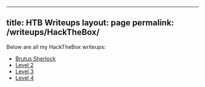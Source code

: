 
---
title: HTB Writeups
layout: page
permalink: /writeups/HackTheBox/
---
Below are all my HackTheBox writeups:

<ul>
  <li><a href="/writeups/HackTheBox/brutus/">Brutus Sherlock</a></li>
  <li><a href="/writeups/bandit/level2/">Level 2</a></li>
  <li><a href="/writeups/bandit/level3/">Level 3</a></li>
  <li><a href="/writeups/bandit/level1/">Level 4</a></li>

